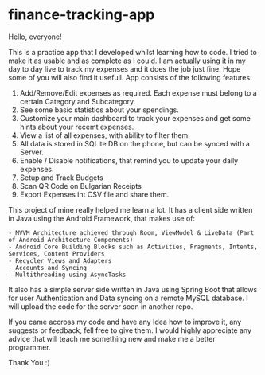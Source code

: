# finance-tracking-app

Hello, everyone! 

This is a practice app that I developed whilst learning how to code. I tried to make it as usable and as complete as I could.
I am actually using it in my day to day live to track my expenses and it does the job just fine. Hope some of you will also find it 
usefull. App consists of the following features:

  1. Add/Remove/Edit expenses as required. Each expense must belong to a certain Category and Subcategory. 
  2. See some basic statistics about your spendings.
  3. Customize your main dashboard to track your expenses and get some hints about your recemt expenses. 
  4. View a list of all expenses, with ability to filter them.
  5. All data is stored in SQLite DB on the phone, but can be synced with a Server.
  6. Enable / Disable notifications, that remind you to update your daily expenses.
  7. Setup and Track Budgets
  8. Scan QR Code on Bulgarian Receipts
  9. Export Expenses int CSV file and share them.

This project of mine really helped me learn a lot. It has a client side written in Java using the Android Framework, that makes use
of:

    - MVVM Architecture achieved through Room, ViewModel & LiveData (Part of Android Architecture Components)
    - Android Core Building Blocks such as Activities, Fragments, Intents, Services, Content Providers
    - Recycler Views and Adapters
    - Accounts and Syncing
    - Multithreading using AsyncTasks
    
It also has a simple server side written in Java using Spring Boot that allows for user Authentication and Data syncing on a remote
MySQL database. I will upload the code for the server soon in another repo.

If you came accross my code and have any Idea how to improve it, any suggests or feedback, fell free to give them. I would highly 
appreciate any advice that will teach me something new and make me a better programmer.

Thank You :)

